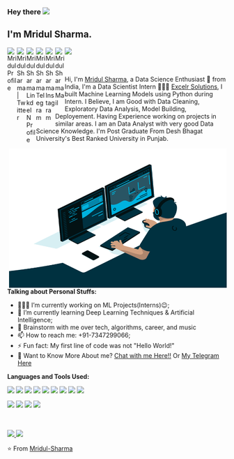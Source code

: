 ### Hey there <img src="https://media.giphy.com/media/hvRJCLFzcasrR4ia7z/giphy.gif" width="25px"><p align="center"><h2> I'm Mridul Sharma.</h2>
<a href="https://www.mridulsharma.com/">
  <img align="left" alt="Mridul Profile" width="22px" src="https://cdn.jsdelivr.net/npm/simple-icons@v3/icons/discord.svg" />
</a>
<a href="https://twitter.com/mridul10220">
  <img align="left" alt="Mridul Sharma | Twitter" width="22px" src="https://cdn.jsdelivr.net/npm/simple-icons@v3/icons/twitter.svg" />
</a>
<a href="https://www.linkedin.com/in/mridul-sharma-400507125">
  <img align="left" alt="Mridul Sharma LinkdeIN Profile" width="22px" src="https://cdn.jsdelivr.net/npm/simple-icons@v3/icons/linkedin.svg" />
</a>
<a href="https://t.me/Mridul_Sharma08">
  <img align="left" alt="Mridul Sharma Telegram" width="22px" src="https://cdn.jsdelivr.net/npm/simple-icons@v3/icons/telegram.svg" />
</a>
<a href="https://www.instagram.com/mr.mridulsharma2020/">
  <img align="left" alt="Mridul Sharma Instagram" width="22px" src="https://cdn.jsdelivr.net/npm/simple-icons@v3/icons/instagram.svg" />
</a>
<a href="mailto:mr.mridhulsharma@gmail.com">
  <img align="left" alt="Mridul Sharma Mail" width="22px" src="https://cdn.jsdelivr.net/npm/simple-icons@v3/icons/gmail.svg" />
</a>

![](https://visitor-badge.glitch.me/badge?page_id=Mridul-Sharma.Mridul-Sharma)

<br />

Hi, I'm [Mridul Sharma](https://www.mridulsharma.com/), a Data Science Enthusiast 🚀 from India, I'm a Data Scientist Intern 🙍🏽‍♂️ [Excelr Solutions](https://www.learn.excelr.com/), I built Machine Learning Models using Python during Intern. I Believe, I am Good with Data Cleaning, Exploratory Data Analysis, Model Building, Deployement. Having Experience working on projects in similar areas. I am an Data Analyst with very good Data Science Knowledge. I'm Post Graduate From Desh Bhagat University's Best Ranked University in Punjab.

  <img align="right" alt="GIF" src="https://github.com/Ashish-Gore/Ashish-Gore/blob/master/code.gif?raw=true" width="500" height="320" />

**Talking about Personal Stuffs:**

- 👨🏽‍💻 I’m currently working on ML Projects(Interns):wink:;
- 🌱 I’m currently learning Deep Learning Techniques & Artificial Intelligence;
- 💬 Brainstorm with me over tech, algorithms, career, and music
- 📫 How to reach me: +91-7347299066;
- ⚡ Fun fact: My first line of code was not "Hello World!"
- 🤖 Want to Know More About me? [Chat with me Here!!](https://wa.me/message/VP6IDXYHN623P1) Or [My Telegram Here](http://t.me/Mrdiul_Sharma08)


**Languages and Tools Used:**  

<code><img height="20" src="https://www.ashishgore.com/images/skills/R.png"></code>
<code><img height="20" src="https://www.ashishgore.com/images/skills/python.png"></code>
<code><img height="20" src="https://www.ashishgore.com/images/skills/cloud.png"></code>
<code><img height="20" src="https://www.ashishgore.com/images/skills/tableau.png"></code>
<code><img height="20" src="https://www.ashishgore.com/images/skills/sql.png"></code>
<code><img height="20" src="https://www.ashishgore.com/images/skills/excel.png"></code>
<code><img height="20" src="https://www.ashishgore.com/images/skills/html.png"></code>
<code><img height="20" src="https://www.ashishgore.com/images/skills/pyspark.png"></code>
<code><img height="20" src="https://www.ashishgore.com/images/projects/nlp.png"></code>


<code><img height="20" src="https://img.shields.io/badge/-CSS3-black?logo=css3&style=social"></code>
<code><img height="20" src="https://img.shields.io/badge/-Bootstrap-black?logo=bootstrap&style=social"></code>
<code><img height="20" src="https://img.shields.io/badge/-Git-black?logo=git&style=social"></code>
<code><img height="20" src="https://img.shields.io/badge/-GitHub-black?logo=github&style=social"></code>
<br /><br />
  
<br/>

<a href="https://github.com/Mridul-Sharma01">
  <img height="180em" src="https://github-readme-stats.vercel.app/api?username=Mridul-Sharma01&theme=buefy&show_icons=true" />
  <img height="180em" src="https://github-readme-stats.vercel.app/api/top-langs/?username=Mridul-Sharma01&theme=buefy&layout=compact" />
</a>



⭐️ From [Mridul-Sharma](https://github.com/Mridul-Sharma01)
